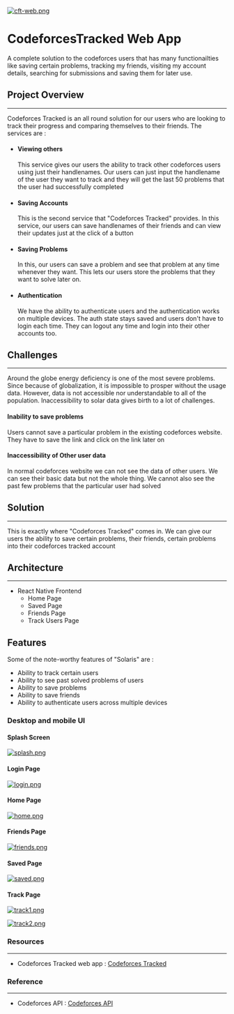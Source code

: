 [![cft-web.png](https://i.postimg.cc/nLRY1XYt/cft-web.png)](https://postimg.cc/PLDwXrR6)

# CodeforcesTracked Web App
A complete solution to the codeforces users that has many functionailties like saving certain problems, tracking my friends, visiting my account details, searching for submissions and saving them for later use. 

## Project Overview
----
Codeforces Tracked is an all round solution for our users who are looking to track their progress and comparing themselves to their friends.
The services are : 
- #### Viewing others
    This service gives our users the ability to track other codeforces users using just their handlenames. Our users can just input the handlename of the user they want to track and they will get the last 50 problems that the user had successfully completed
- #### Saving Accounts
    This is the second service that "Codeforces Tracked" provides. In this service, our users can save handlenames of their friends and can view their updates just at the click of a button

- #### Saving Problems
    In this, our users can save a problem and see that problem at any time whenever they want. This lets our users store the problems that they want to solve later on.
- #### Authentication
    We have the ability to authenticate users and the authentication works on multiple devices. The auth state stays saved and users don't have to login each time. They can logout any time and login into their other accounts too.



## Challenges
---
Around the globe energy deficiency is one of the most severe problems. Since because of globalization, it is impossible to prosper without the usage data. However, data is not accessible nor understandable to all of the population. Inaccessibility to solar data gives birth to a lot of challenges.
#### Inability to save problems
Users cannot save a particular problem in the existing codeforces website. They have to save the link and click on the link later on
#### Inaccessibility of Other user data
In normal codeforces website we can not see the data of other users. We can see their basic data but not the whole thing. We cannot also see the past few problems that the particular user had solved
   
## Solution
---
This is exactly where "Codeforces Tracked" comes in. We can give our users the ability to save certain problems, their friends, certain problems into their codeforces tracked account
## Architecture 
---


- React Native Frontend
  - Home Page 
  - Saved Page
  - Friends Page
  - Track Users Page

## Features

Some of the note-worthy features of "Solaris" are :

- Ability to track certain users
- Ability to see past solved problems of users
- Ability to save problems
- Ability to save friends
- Ability to authenticate users across multiple devices


### Desktop and mobile UI

#### Splash Screen

[![splash.png](https://i.postimg.cc/7LpZg5nf/splash.png)](https://postimg.cc/sB4zzD8r)
#### Login Page

[![login.png](https://i.postimg.cc/g0w0XVRC/login.png)](https://postimg.cc/Ff4vwJTp)
#### Home Page

[![home.png](https://i.postimg.cc/NG8jHf9j/home.png)](https://postimg.cc/5j0JcJSh)
#### Friends Page

[![friends.png](https://i.postimg.cc/SsCNVmgV/friends.png)](https://postimg.cc/sQfrgCdZ)
#### Saved Page

[![saved.png](https://i.postimg.cc/gjpcT15p/saved.png)](https://postimg.cc/k6jdVYqY)

#### Track Page

[![track1.png](https://i.postimg.cc/T1c2MCMD/track1.png)](https://postimg.cc/9wrHyPfm)

[![track2.png](https://i.postimg.cc/CLFLHTkH/track2.png)](https://postimg.cc/dDxYwfWL)


### Resources
---
* Codeforces Tracked web app : [Codeforces Tracked](https://codeforces-tracked.web.app/)

### Reference
---
* Codeforces API : [Codeforces API](https://codeforces.com/apiHelp)
